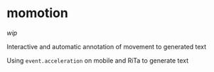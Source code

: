 # momotion

*wip*

Interactive and automatic annotation of movement to generated text

Using `event.acceleration` on mobile and RiTa to generate text
